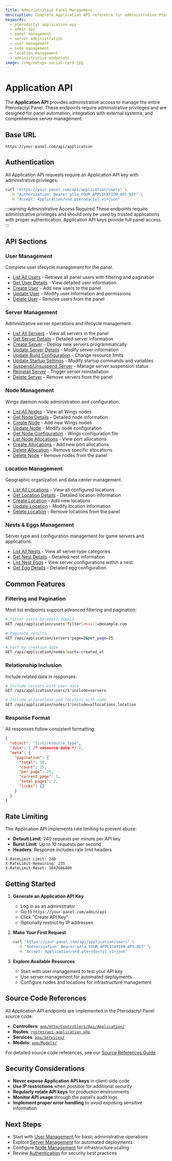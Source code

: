 ```yaml
---
title: Administrative Panel Management
description: Complete Application API reference for administrative Pterodactyl Panel management. Manage users, servers, nodes, locations, and panel configuration.
keywords:
  - pterodactyl application api
  - admin api
  - panel management
  - server administration
  - user management
  - node management
  - location management
  - administrative endpoints
image: /img/netvpx-social-card.jpg
---
```


# Application API

The **Application API** provides administrative access to manage the entire Pterodactyl Panel. These endpoints require administrative privileges and are designed for panel automation, integration with external systems, and comprehensive server management.

## Base URL
```
https://your-panel.com/api/application
```

## Authentication
All Application API requests require an Application API key with administrative privileges:

```bash
curl "https://your-panel.com/api/application/users" \
  -H "Authorization: Bearer ptla_YOUR_APPLICATION_API_KEY" \
  -H "Accept: Application/vnd.pterodactyl.v1+json"
```

:::warning Administrative Access Required
These endpoints require administrative privileges and should only be used by trusted applications with proper authentication. Application API keys provide full panel access.
:::

## API Sections

### User Management
Complete user lifecycle management for the panel.

- [List All Users](/docs/api/application/users) - Retrieve all panel users with filtering and pagination
- [Get User Details](/docs/api/application/users#get-user-details) - View detailed user information
- [Create User](/docs/api/application/users#create-new-user) - Add new users to the panel
- [Update User](/docs/api/application/users#update-user) - Modify user information and permissions
- [Delete User](/docs/api/application/users#delete-user) - Remove users from the panel


### Server Management  
Administrative server operations and lifecycle management.

- [List All Servers](/docs/api/application/servers) - View all servers in the panel
- [Get Server Details](/docs/api/application/servers#get-server-details) - Detailed server information
- [Create Server](/docs/api/application/servers#create-new-server) - Deploy new servers programmatically
- [Update Server Details](/docs/api/application/servers#update-server-details) - Modify server information
- [Update Build Configuration](/docs/api/application/servers#update-server-build-configuration) - Change resource limits
- [Update Startup Settings](/docs/api/application/servers#update-server-startup) - Modify startup commands and variables
- [Suspend/Unsuspend Server](/docs/api/application/servers#suspend-server) - Manage server suspension status
- [Reinstall Server](/docs/api/application/servers#reinstall-server) - Trigger server reinstallation
- [Delete Server](/docs/api/application/servers#delete-server) - Remove servers from the panel

### Node Management
Wings daemon node administration and configuration.

- [List All Nodes](/docs/api/application/nodes) - View all Wings nodes
- [Get Node Details](/docs/api/application/nodes#get-node-details) - Detailed node information
- [Create Node](/docs/api/application/nodes#create-new-node) - Add new Wings nodes
- [Update Node](/docs/api/application/nodes#update-node-configuration) - Modify node configuration
- [Get Node Configuration](/docs/api/application/nodes#get-node-configuration) - Wings configuration file
- [List Node Allocations](/docs/api/application/nodes#list-node-allocations) - View port allocations
- [Create Allocations](/docs/api/application/nodes#create-node-allocations) - Add new port allocations
- [Delete Allocation](/docs/api/application/nodes#delete-node-allocation) - Remove specific allocations
- [Delete Node](/docs/api/application/nodes#delete-node) - Remove nodes from the panel

### Location Management
Geographic organization and data center management.

- [List All Locations](/docs/api/application/locations) - View all configured locations
- [Get Location Details](/docs/api/application/locations#get-location-details) - Detailed location information
- [Create Location](/docs/api/application/locations#create-new-location) - Add new locations
- [Update Location](/docs/api/application/locations#update-location) - Modify location information
- [Delete Location](/docs/api/application/locations#delete-location) - Remove locations from the panel

### Nests & Eggs Management
Server type and configuration management for game servers and applications.

- [List All Nests](/docs/api/application/nests-eggs) - View all server type categories
- [Get Nest Details](/docs/api/application/nests-eggs#get-nest-details) - Detailed nest information
- [List Nest Eggs](/docs/api/application/nests-eggs#list-nest-eggs) - View server configurations within a nest
- [Get Egg Details](/docs/api/application/nests-eggs#get-egg-details) - Detailed egg configuration

## Common Features

### Filtering and Pagination
Most list endpoints support advanced filtering and pagination:

```bash
# Filter users by email domain
GET /api/application/users?filter[email]=@example.com

# Paginate results
GET /api/application/servers?page=2&per_page=25

# Sort by creation date
GET /api/application/nodes?sort=-created_at
```

### Relationship Inclusion
Include related data in responses:

```bash
# Include servers with user data
GET /api/application/users/1?include=servers

# Include allocations and location with node
GET /api/application/nodes/1?include=allocations,location
```

### Response Format
All responses follow consistent formatting:

```json
{
  "object": "list|resource_type",
  "data": [ /* resource data */ ],
  "meta": {
    "pagination": {
      "total": 50,
      "count": 25,
      "per_page": 25,
      "current_page": 1,
      "total_pages": 2,
      "links": {}
    }
  }
}
```

## Rate Limiting

The Application API implements rate limiting to prevent abuse:

- **Default Limit**: 240 requests per minute per API key
- **Burst Limit**: Up to 10 requests per second
- **Headers**: Response includes rate limit headers

```http
X-RateLimit-Limit: 240
X-RateLimit-Remaining: 235
X-RateLimit-Reset: 1642686400
```

## Getting Started

1. **Generate an Application API Key**
   - Log in as an administrator
   - Go to `https://your-panel.com/admin/api`
   - Click "Create API Key"
   - Optionally restrict by IP addresses

2. **Make Your First Request**
   ```bash
   curl "https://your-panel.com/api/application/users" \
     -H "Authorization: Bearer ptla_YOUR_APPLICATION_API_KEY" \
     -H "Accept: Application/vnd.pterodactyl.v1+json"
   ```

3. **Explore Available Resources**
   - Start with user management to test your API key
   - Use server management for automated deployments
   - Configure nodes and locations for infrastructure management

## Source Code References

All Application API endpoints are implemented in the Pterodactyl Panel source code:

- **Controllers**: [`app/Http/Controllers/Api/Application/`](https://github.com/pterodactyl/panel/tree/1.0-develop/app/Http/Controllers/Api/Application)
- **Routes**: [`routes/api-application.php`](https://github.com/pterodactyl/panel/blob/1.0-develop/routes/api-application.php)
- **Services**: [`app/Services/`](https://github.com/pterodactyl/panel/tree/1.0-develop/app/Services)
- **Models**: [`app/Models/`](https://github.com/pterodactyl/panel/tree/1.0-develop/app/Models)

For detailed source code references, see our [Source References Guide](/docs/source-references).

## Security Considerations

- **Never expose Application API keys** in client-side code
- **Use IP restrictions** when possible for additional security
- **Regularly rotate API keys** for production environments
- **Monitor API usage** through the panel's audit logs
- **Implement proper error handling** to avoid exposing sensitive information

## Next Steps

- Start with [User Management](/docs/api/application/users) for basic administrative operations
- Explore [Server Management](/docs/api/application/servers) for automated deployments
- Configure [Node Management](/docs/api/application/nodes) for infrastructure scaling
- Review [Authentication](/docs/authentication) for security best practices 